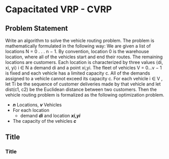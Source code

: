 # Capacitated VRP - CVRP

## Problem Statement

Write an algorithm to solve the vehicle routing problem. The problem is mathematically formulated in the following way: We are given a list of locations N = 0 . . . n − 1. By convention, location 0 is the warehouse location, where all of the vehicles start and end their routes. The remaining locations are customers. Each location is characterized by three values ⟨di, xi, yi⟩ i ∈ N a demand di and a point xi,yi. The fleet of vehicles V = 0...v − 1 is fixed and each vehicle has a limited capacity c. All of the demands assigned to a vehicle cannot exceed its capacity c. For each vehicle i ∈ V , let Ti be the sequence of customer deliveries made by that vehicle and let dist(c1, c2) be the
Euclidean distance between two customers. Then the vehicle routing problem is formalized as the following optimization problem.

* *__n__* Locations, *__v__* Vehicles
* For each location
  * demand *__di__* and location *__xi,yi__*
* The capacity of the vehicles *__c__*

## Title

### Title

